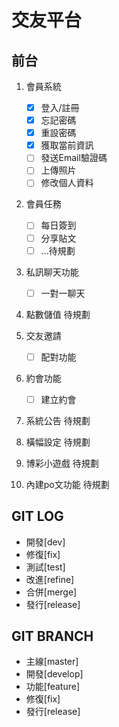 # 交友平台

## 前台
1. 會員系統
    - [x] 登入/註冊
    - [x] 忘記密碼
    - [x] 重設密碼
    - [x] 獲取當前資訊
    - [ ] 發送Email驗證碼
    - [ ] 上傳照片
    - [ ] 修改個人資料

2. 會員任務
    - [ ] 每日簽到
    - [ ] 分享貼文
    - [ ] ...待規劃

3. 私訊聊天功能
    - [ ] 一對一聊天
    
3. 點數儲值
    待規劃
    
4. 交友邀請
    - [ ] 配對功能

5. 約會功能
    - [ ] 建立約會

6. 系統公告
    待規劃

7. 橫幅設定
    待規劃

8. 博彩小遊戲
    待規劃

9. 內建po文功能
    待規劃
    
## GIT LOG
* 開發[dev]
* 修復[fix]
* 測試[test]
* 改進[refine]
* 合併[merge]
* 發行[release]

## GIT BRANCH
* 主線[master]
* 開發[develop]
* 功能[feature]
* 修復[fix]
* 發行[release]